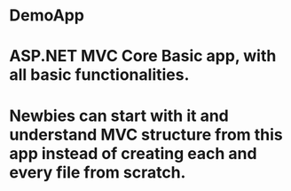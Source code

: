 # DemoApp
 
# ASP.NET MVC Core Basic app, with all basic functionalities. 
# Newbies can start with it and understand MVC structure from this app instead of creating each and every file from scratch.
